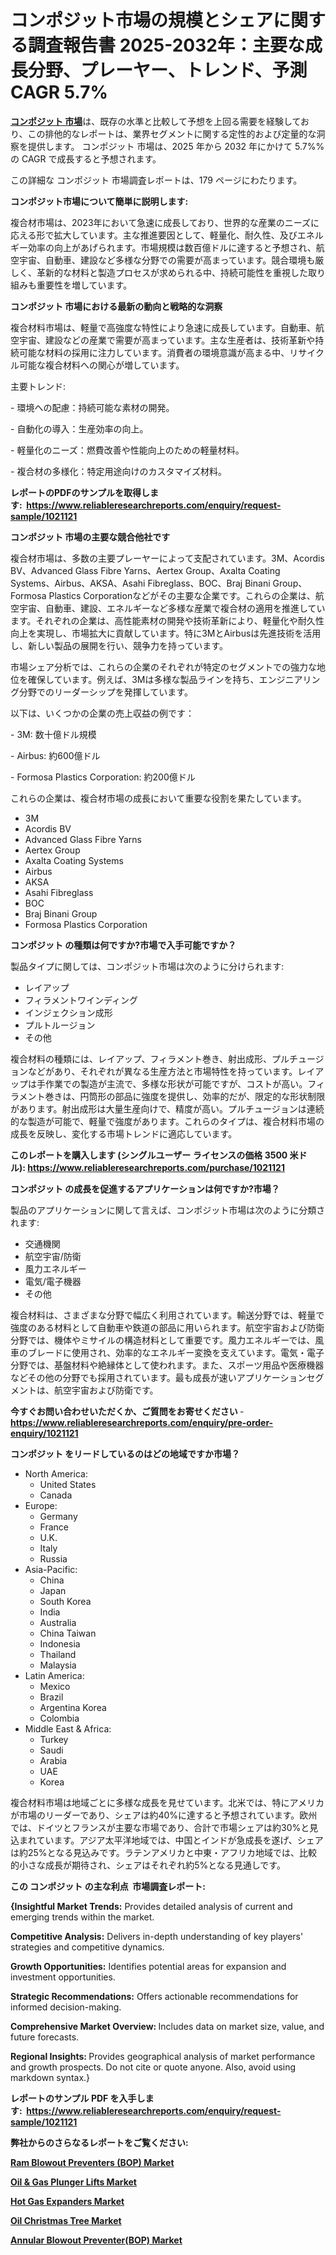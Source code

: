 <p><h1>コンポジット市場の規模とシェアに関する調査報告書 2025-2032年：主要な成長分野、プレーヤー、トレンド、予測CAGR 5.7%</h1></p><p data-sourcepos="1:1-1:157"><strong><a href="https://www.reliableresearchreports.com/composites-r1021121?utm_campaign=110&utm_medium=36&utm_source=Github&utm_content=ia&utm_term=15012025&utm_id=composites">コンポジット 市場</a></strong>は、既存の水準と比較して予想を上回る需要を経験しており、この排他的なレポートは、業界セグメントに関する定性的および定量的な洞察を提供します。 コンポジット 市場は、2025 年から 2032 年にかけて 5.7%% の CAGR で成長すると予想されます。</p>
<p data-sourcepos="3:1-3:50">この詳細な コンポジット 市場調査レポートは、179 ページにわたります。</p>
<p><strong>コンポジット市場について簡単に説明します:</strong></p>
<p><p>複合材市場は、2023年において急速に成長しており、世界的な産業のニーズに応える形で拡大しています。主な推進要因として、軽量化、耐久性、及びエネルギー効率の向上があげられます。市場規模は数百億ドルに達すると予想され、航空宇宙、自動車、建設など多様な分野での需要が高まっています。競合環境も厳しく、革新的な材料と製造プロセスが求められる中、持続可能性を重視した取り組みも重要性を増しています。</p></p>
<p><strong>コンポジット 市場における最新の動向と戦略的な洞察</strong></p>
<p><p>複合材料市場は、軽量で高強度な特性により急速に成長しています。自動車、航空宇宙、建設などの産業で需要が高まっています。主な生産者は、技術革新や持続可能な材料の採用に注力しています。消費者の環境意識が高まる中、リサイクル可能な複合材料への関心が増しています。</p><p>主要トレンド:</p><p>- 環境への配慮：持続可能な素材の開発。</p><p>- 自動化の導入：生産効率の向上。</p><p>- 軽量化のニーズ：燃費改善や性能向上のための軽量材料。</p><p>- 複合材の多様化：特定用途向けのカスタマイズ材料。</p></p>
<p><strong>レポートのPDFのサンプルを取得します</strong><strong>:&nbsp;&nbsp;<a href="https://www.reliableresearchreports.com/enquiry/request-sample/1021121?utm_campaign=110&utm_medium=36&utm_source=Github&utm_content=ia&utm_term=15012025&utm_id=composites">https://www.reliableresearchreports.com/enquiry/request-sample/1021121</a></strong></p>
<p><strong>コンポジット 市場の主要な競合他社です</strong></p>
<p><p>複合材市場は、多数の主要プレーヤーによって支配されています。3M、Acordis BV、Advanced Glass Fibre Yarns、Aertex Group、Axalta Coating Systems、Airbus、AKSA、Asahi Fibreglass、BOC、Braj Binani Group、Formosa Plastics Corporationなどがその主要な企業です。これらの企業は、航空宇宙、自動車、建設、エネルギーなど多様な産業で複合材の適用を推進しています。それぞれの企業は、高性能素材の開発や技術革新により、軽量化や耐久性向上を実現し、市場拡大に貢献しています。特に3MとAirbusは先進技術を活用し、新しい製品の展開を行い、競争力を持っています。</p><p>市場シェア分析では、これらの企業のそれぞれが特定のセグメントでの強力な地位を確保しています。例えば、3Mは多様な製品ラインを持ち、エンジニアリング分野でのリーダーシップを発揮しています。</p><p>以下は、いくつかの企業の売上収益の例です：</p><p>- 3M: 数十億ドル規模</p><p>- Airbus: 約600億ドル</p><p>- Formosa Plastics Corporation: 約200億ドル</p><p>これらの企業は、複合材市場の成長において重要な役割を果たしています。</p></p>
<p><ul><li>3M</li><li>Acordis BV</li><li>Advanced Glass Fibre Yarns</li><li>Aertex Group</li><li>Axalta Coating Systems</li><li>Airbus</li><li>AKSA</li><li>Asahi Fibreglass</li><li>BOC</li><li>Braj Binani Group</li><li>Formosa Plastics Corporation</li></ul></p>
<p><strong>コンポジット の種類は何ですか?市場で入手可能ですか？</strong></p>
<p>製品タイプに関しては、コンポジット市場は次のように分けられます:</p>
<p><ul><li>レイアップ</li><li>フィラメントワインディング</li><li>インジェクション成形</li><li>プルトルージョン</li><li>その他</li></ul></p>
<p><p>複合材料の種類には、レイアップ、フィラメント巻き、射出成形、プルチュージョンなどがあり、それぞれが異なる生産方法と市場特性を持っています。レイアップは手作業での製造が主流で、多様な形状が可能ですが、コストが高い。フィラメント巻きは、円筒形の部品に強度を提供し、効率的だが、限定的な形状制限があります。射出成形は大量生産向けで、精度が高い。プルチュージョンは連続的な製造が可能で、軽量で強度があります。これらのタイプは、複合材料市場の成長を反映し、変化する市場トレンドに適応しています。</p></p>
<p><strong>このレポートを購入します (シングルユーザー ライセンスの価格 3500 米ドル):&nbsp;<a href="https://www.reliableresearchreports.com/purchase/1021121?utm_campaign=110&utm_medium=36&utm_source=Github&utm_content=ia&utm_term=15012025&utm_id=composites">https://www.reliableresearchreports.com/purchase/1021121</a></strong></p>
<p><strong>コンポジット の成長を促進するアプリケーションは何ですか?市場？</strong></p>
<p>製品のアプリケーションに関して言えば、コンポジット市場は次のように分類されます:</p>
<p><ul><li>交通機関</li><li>航空宇宙/防衛</li><li>風力エネルギー</li><li>電気/電子機器</li><li>その他</li></ul></p>
<p><p>複合材料は、さまざまな分野で幅広く利用されています。輸送分野では、軽量で強度のある材料として自動車や鉄道の部品に用いられます。航空宇宙および防衛分野では、機体やミサイルの構造材料として重要です。風力エネルギーでは、風車のブレードに使用され、効率的なエネルギー変換を支えています。電気・電子分野では、基盤材料や絶縁体として使われます。また、スポーツ用品や医療機器などその他の分野でも採用されています。最も成長が速いアプリケーションセグメントは、航空宇宙および防衛です。</p></p>
<p><strong>今すぐお問い合わせいただくか、ご質問をお寄せください</strong><strong>&nbsp;</strong>-<strong><a href="https://www.reliableresearchreports.com/enquiry/pre-order-enquiry/1021121?utm_campaign=110&utm_medium=36&utm_source=Github&utm_content=ia&utm_term=15012025&utm_id=composites">https://www.reliableresearchreports.com/enquiry/pre-order-enquiry/1021121</a></strong></p>
<p><strong>コンポジット をリードしているのはどの地域ですか市場？</strong></p>
<p><ul>
    <li>
        North America:
        <ul>
            <li>United States</li>
            <li>Canada</li>
        </ul>
    </li>
    <li>
        Europe:
        <ul>
            <li>Germany</li>
            <li>France</li>
            <li>U.K.</li>
            <li>Italy</li>
            <li>Russia</li>
        </ul>
    </li>
    <li>
        Asia-Pacific:
        <ul>
            <li>China</li>
            <li>Japan</li>
            <li>South Korea</li>
            <li>India</li>
            <li>Australia</li>
            <li>China Taiwan</li>
            <li>Indonesia</li>
            <li>Thailand</li>
            <li>Malaysia</li>
        </ul>
    </li>
    <li>
        Latin America:
        <ul>
            <li>Mexico</li>
            <li>Brazil</li>
            <li>Argentina Korea</li>
            <li>Colombia</li>
        </ul>
    </li>
    <li>
        Middle East & Africa:
        <ul>
            <li>Turkey</li>
            <li>Saudi</li>
            <li>Arabia</li>
            <li>UAE</li>
            <li>Korea</li>
        </ul>
    </li>
    </ul></p>
<p><p>複合材料市場は地域ごとに多様な成長を見せています。北米では、特にアメリカが市場のリーダーであり、シェアは約40%に達すると予想されています。欧州では、ドイツとフランスが主要な市場であり、合計で市場シェアは約30%と見込まれています。アジア太平洋地域では、中国とインドが急成長を遂げ、シェアは約25%となる見込みです。ラテンアメリカと中東・アフリカ地域では、比較的小さな成長が期待され、シェアはそれぞれ約5%となる見通しです。</p></p>
<p><strong>この コンポジット の主な利点&nbsp; 市場調査レポート:</strong></p>
<p><strong>{Insightful Market Trends:</strong> Provides detailed analysis of current and emerging trends within the market.</p>
<p><strong>Competitive Analysis:</strong> Delivers in-depth understanding of key players' strategies and competitive dynamics.</p>
<p><strong>Growth Opportunities:</strong> Identifies potential areas for expansion and investment opportunities.</p>
<p><strong>Strategic Recommendations:</strong> Offers actionable recommendations for informed decision-making.</p>
<p><strong>Comprehensive Market Overview: </strong>Includes data on market size, value, and future forecasts.</p>
<p><strong>Regional Insights: </strong>Provides geographical analysis of market performance and growth prospects. Do not cite or quote anyone. Also, avoid using markdown syntax.}</p>
<p><strong>レポートのサンプル PDF を入手します:&nbsp;</strong><strong>&nbsp;<a href="https://www.reliableresearchreports.com/enquiry/request-sample/1021121?utm_campaign=110&utm_medium=36&utm_source=Github&utm_content=ia&utm_term=15012025&utm_id=composites">https://www.reliableresearchreports.com/enquiry/request-sample/1021121</a></strong></p>
<p></p>
<p></p>
<p></p>
<p></p>
<p><strong>弊社からのさらなるレポートをご覧ください:</strong></p>
<p><strong><p><a href="https://github.com/sholympia197070/Market-Research-Report-List-1/blob/main/ram-blowout-preventers-bop-market.md?utm_campaign=110&utm_medium=36&utm_source=Github&utm_content=ia&utm_term=15012025&utm_id=composites">Ram Blowout Preventers (BOP) Market</a></p><p><a href="https://github.com/kbollin866/Market-Research-Report-List-1/blob/main/oil-gas-plunger-lifts-market.md?utm_campaign=110&utm_medium=36&utm_source=Github&utm_content=ia&utm_term=15012025&utm_id=composites">Oil & Gas Plunger Lifts Market</a></p><p><a href="https://github.com/mauripalmi/Market-Research-Report-List-5/blob/main/hot-gas-expanders-market.md?utm_campaign=110&utm_medium=36&utm_source=Github&utm_content=ia&utm_term=15012025&utm_id=composites">Hot Gas Expanders Market</a></p><p><a href="https://github.com/sca704osol/Market-Research-Report-List-1/blob/main/oil-christmas-tree-market.md?utm_campaign=110&utm_medium=36&utm_source=Github&utm_content=ia&utm_term=15012025&utm_id=composites">Oil Christmas Tree Market</a></p><p><a href="https://github.com/janraimondo83/Market-Research-Report-List-1/blob/main/annular-blowout-preventerbop-market.md?utm_campaign=110&utm_medium=36&utm_source=Github&utm_content=ia&utm_term=15012025&utm_id=composites">Annular Blowout Preventer(BOP) Market</a></p></strong></p>